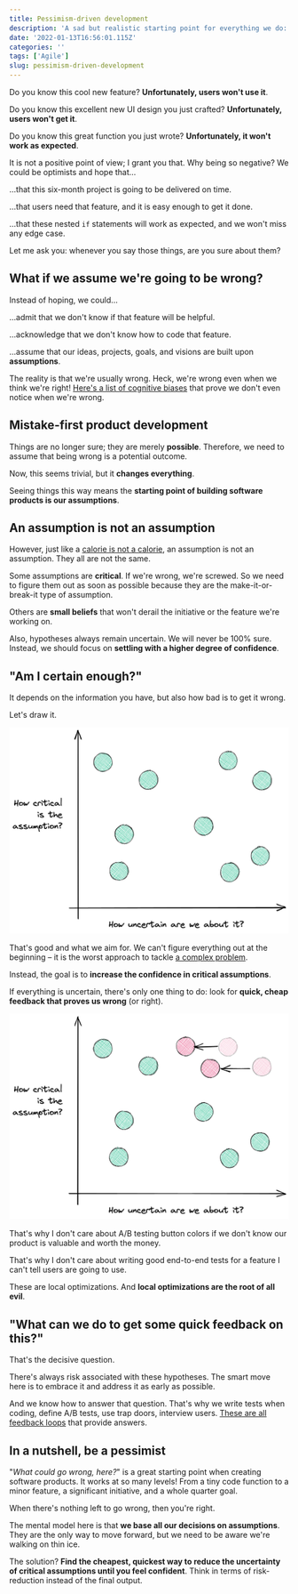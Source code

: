 ```yaml
---
title: Pessimism-driven development
description: 'A sad but realistic starting point for everything we do: Things can go wrong and will go wrong.'
date: '2022-01-13T16:56:01.115Z'
categories: ''
tags: ['Agile']
slug: pessimism-driven-development
---
```



Do you know this cool new feature? **Unfortunately, users won't use it**.

Do you know this excellent new UI design you just crafted? **Unfortunately, users won't get it**.

Do you know this great function you just wrote? **Unfortunately, it won't work as expected**.

It is not a positive point of view; I grant you that. Why being so negative? We could be optimists and hope that…

…that this six-month project is going to be delivered on time.

…that users need that feature, and it is easy enough to get it done.

…that these nested `if` statements will work as expected, and we won't miss any edge case.

Let me ask you: whenever you say those things, are you sure about them?


## What if we assume we're going to be wrong?

Instead of hoping, we could…

…admit that we don't know if that feature will be helpful.

…acknowledge that we don't know how to code that feature.

…assume that our ideas, projects, goals, and visions are built upon **assumptions**.

The reality is that we're usually wrong. Heck, we're wrong even when we think we're right! [Here's a list of cognitive biases](https://en.wikipedia.org/wiki/List_of_cognitive_biases) that prove we don't even notice when we're wrong.


## Mistake-first product development

Things are no longer sure; they are merely **possible**. Therefore, we need to assume that being wrong is a potential outcome.

Now, this seems trivial, but it **changes everything**.

Seeing things this way means the **starting point of building software products is our assumptions**.


## An assumption is not an assumption

However, just like a [calorie is not a calorie](https://www.trainingpeaks.com/blog/a-calorie-is-not-a-calorie/), an assumption is not an assumption. They all are not the same.

Some assumptions are **critical**. If we're wrong, we're screwed. So we need to figure them out as soon as possible because they are the make-it-or-break-it type of assumption.

Others are **small beliefs** that won't derail the initiative or the feature we're working on.

Also, hypotheses always remain uncertain. We will never be 100% sure. Instead, we should focus on **settling with a higher degree of confidence**.

## "Am I certain enough?"

It depends on the information you have, but also how bad is to get it wrong.

Let's draw it.

![](./assumption-1.png)

That's good and what we aim for. We can't figure everything out at the beginning – it is the worst approach to tackle [a complex problem](https://afontcu.dev/embrace-unknowns/).

Instead, the goal is to **increase the confidence in critical assumptions**.

If everything is uncertain, there's only one thing to do: look for **quick, cheap feedback that proves us wrong** (or right).


![Start with the biggest, most critical assumptions!](./assumption-2.png)


That's why I don't care about A/B testing button colors if we don't know our product is valuable and worth the money.

That's why I don't care about writing good end-to-end tests for a feature I can't tell users are going to use.

These are local optimizations. And **local optimizations are the root of all evil**.


## "What can we do to get some quick feedback on this?"

That's the decisive question.

There's always risk associated with these hypotheses. The smart move here is to embrace it and address it as early as possible.

And we know how to answer that question. That's why we write tests when coding, define A/B tests, use trap doors, interview users. [These are all feedback loops](https://afontcu.dev/feedback-loops/) that provide answers.


## In a nutshell, be a pessimist

"*What could go wrong, here?*" is a great starting point when creating software products. It works at so many levels! From a tiny code function to a minor feature, a significant initiative, and a whole quarter goal.

When there's nothing left to go wrong, then you're right.

The mental model here is that **we base all our decisions on assumptions**. They are the only way to move forward, but we need to be aware we're walking on thin ice.

The solution? **Find the cheapest, quickest way to reduce the uncertainty of critical assumptions until you feel confident**. Think in terms of risk-reduction instead of the final output.